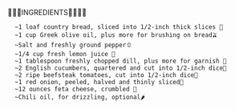 👩🏻‍🍳INGREDIENTS🍳👩🏻‍🍳

      ~1 loaf country bread, sliced into 1/2-inch thick slices 🍞
      ~1 cup Greek olive oil, plus more for brushing on bread🫒
      ~Salt and freshly ground pepper🫑
      ~1/4 cup fresh lemon juice 🍋
      ~1 tablespoon freshly chopped dill, plus more for garnish 🌿
      ~2 English cucumbers, quartered and cut into 1/2-inch dice🥒
      ~2 ripe beefsteak tomatoes, cut into 1/2-inch dice🍅
      ~1 red onion, peeled, halved and thinly sliced🧅
      ~12 ounces feta cheese, crumbled 🧀
      ~Chili oil, for drizzling, optional🌶️
